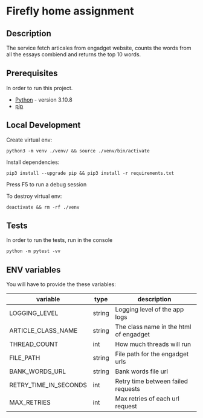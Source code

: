 # Firefly home assignment


## Description
The service fetch articales from engadget website, counts the words from all the essays combiend and returns the top 10 words.
 

## Prerequisites
In order to run this project.

- [Python](https://www.python.org/) - version 3.10.8
- [pip](https://pip.pypa.io/en/stable/)


## Local Development
Create virtual env:

```
python3 -m venv ./venv/ && source ./venv/bin/activate
```

Install dependencies:

```
pip3 install --upgrade pip && pip3 install -r requirements.txt
```

Press F5 to run a debug session

To destroy virtual env:

```
deactivate && rm -rf ./venv
```

## Tests
In order to run the tests, run in the console

```
python -m pytest -vv 
```

## ENV variables

You will have to provide the these variables:

| variable              | type   | description                              |
| --------------------- | ------ | ---------------------------------------- |
| LOGGING_LEVEL         | string | Logging level of the app logs            |
| ARTICLE_CLASS_NAME    | string | The class name in the html of engadget   |
| THREAD_COUNT          | int    | How much threads will run                |
| FILE_PATH             | string | File path for the engadget urls          |
| BANK_WORDS_URL        | string | Bank words file url                      |
| RETRY_TIME_IN_SECONDS | int    | Retry time between failed requests       |
| MAX_RETRIES           | int    | Max retries of each url request          |